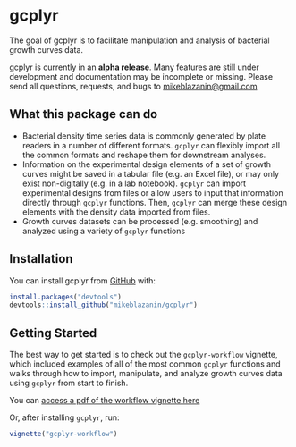 
<!-- README.md is generated from README.Rmd. Please edit that file -->
<!--
You'll still need to render `README.Rmd` regularly, to keep `README.md` up-to-date. `devtools::build_readme()` is handy for this. You could also use GitHub Actions to re-render `README.Rmd` every time you push. An example workflow can be found here: <https://github.com/r-lib/actions/tree/v1/examples>.

You can also embed plots in R chunks. In that case, don't forget to commit and push the resulting figure files, so they display on GitHub and CRAN.
-->

# gcplyr

<!-- badges: start -->
<!-- badges: end -->

The goal of gcplyr is to facilitate manipulation and analysis of
bacterial growth curves data.

gcplyr is currently in an **alpha release**. Many features are still
under development and documentation may be incomplete or missing. Please
send all questions, requests, and bugs to <mikeblazanin@gmail.com>

## What this package can do

-   Bacterial density time series data is commonly generated by plate
    readers in a number of different formats. `gcplyr` can flexibly
    import all the common formats and reshape them for downstream
    analyses.
-   Information on the experimental design elements of a set of growth
    curves might be saved in a tabular file (e.g. an Excel file), or may
    only exist non-digitally (e.g. in a lab notebook). `gcplyr` can
    import experimental designs from files or allow users to input that
    information directly through `gcplyr` functions. Then, `gcplyr` can
    merge these design elements with the density data imported from
    files.
-   Growth curves datasets can be processed (e.g. smoothing) and
    analyzed using a variety of `gcplyr` functions

## Installation

You can install gcplyr from [GitHub](https://github.com/) with:

``` r
install.packages("devtools")
devtools::install_github("mikeblazanin/gcplyr")
```

## Getting Started

The best way to get started is to check out the `gcplyr-workflow`
vignette, which included examples of all of the most common `gcplyr`
functions and walks through how to import, manipulate, and analyze
growth curves data using `gcplyr` from start to finish.

You can [access a pdf of the workflow vignette
here](./vignettes/gcplyr-workflow.pdf "gcplyr workflow vignette")

Or, after installing `gcplyr`, run:

``` r
vignette("gcplyr-workflow")
```
